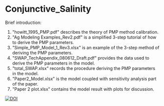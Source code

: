 # Conjunctive_Salinity
Brief introduction:
1) "howitt_1995_PMP.pdf" describes the theory of PMP method calibration. 
2) "Ag Modeling Examples_Rev2.pdf" is a simplified 3-step tutorial of how to derive the PMP parameters. 
3) "Simple_PMP_Model_1_Rev3.xlsx" is an example of the 3-step method of deriving the PMP parameters.
4) "SWAP_TechAppendix_080612_Draft.pdf" provides the data used to derive the PMP parameters in the model. 
5) "total_SWAP.xlsx" records the procedure deriving the PMP parameters in the model. 
6) "Paper2_Model.xlsx" is the model coupled with sensitivity analysis part of the paper.
7) "Paper 2 plot.xlsx" contains the model result with plots for discussion. 


[![DOI](https://zenodo.org/badge/395414263.svg)](https://zenodo.org/badge/latestdoi/395414263)
